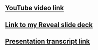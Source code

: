 ## [YouTube video link](https://www.youtube.com/watch?v=OxI7D855Mno)

## [Link to my Reveal slide deck](https://alexey888888.github.io/TypeScriptPresentation/)

## [Presentation transcript link](https://docs.google.com/document/d/1y5euFR94Ebch2BrTAUbxKHwxqR6uxmKYRpvBKknn9gQ/edit?usp=sharing)
